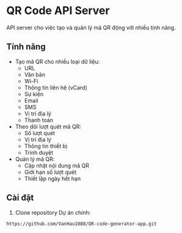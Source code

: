 # QR Code API Server

API server cho việc tạo và quản lý mã QR động với nhiều tính năng.

## Tính năng

- Tạo mã QR cho nhiều loại dữ liệu:
  - URL
  - Văn bản
  - Wi-Fi
  - Thông tin liên hệ (vCard)
  - Sự kiện
  - Email
  - SMS
  - Vị trí địa lý
  - Thanh toán
- Theo dõi lượt quét mã QR:
  - Số lượt quét
  - Vị trí địa lý
  - Thông tin thiết bị
  - Trình duyệt
- Quản lý mã QR:
  - Cập nhật nội dung mã QR
  - Giới hạn số lượt quét
  - Thiết lập ngày hết hạn

## Cài đặt

1. Clone repository Dự án chính:
```bash
https://github.com/VanHau1088/QR-code-generator-app.git



